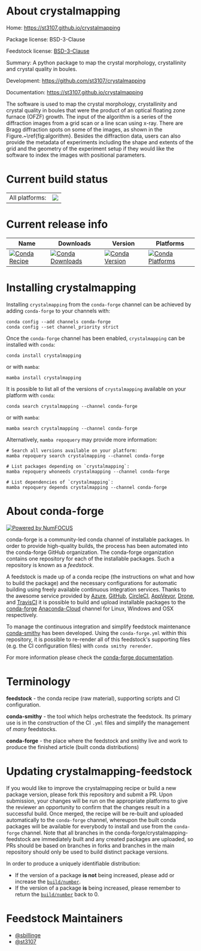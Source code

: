 About crystalmapping
====================

Home: https://st3107.github.io/crystalmapping

Package license: BSD-3-Clause

Feedstock license: [BSD-3-Clause](https://github.com/conda-forge/crystalmapping-feedstock/blob/main/LICENSE.txt)

Summary: A python package to map the crystal morphology, crystallinity and crystal quality in boules.

Development: https://github.com/st3107/crystalmapping

Documentation: https://st3107.github.io/crystalmapping

The software is used to map the crystal morphology, crystallinity and crystal quality in boules that
were the product of an optical floating zone furnace (OFZF) growth. The input of the algorithm is a series of
the diffraction images from a grid scan or a line scan using x-ray. There are Bragg diffraction spots on some
of the images, as shown in the Figure.~\ref{fig:algorithm}. Besides the diffraction data, users can also
provide the metadata of experiments including the shape and extents of the grid and the geometry of the
experiment setup if they would like the software to index the images with positional parameters.


Current build status
====================


<table><tr><td>All platforms:</td>
    <td>
      <a href="https://dev.azure.com/conda-forge/feedstock-builds/_build/latest?definitionId=14849&branchName=main">
        <img src="https://dev.azure.com/conda-forge/feedstock-builds/_apis/build/status/crystalmapping-feedstock?branchName=main">
      </a>
    </td>
  </tr>
</table>

Current release info
====================

| Name | Downloads | Version | Platforms |
| --- | --- | --- | --- |
| [![Conda Recipe](https://img.shields.io/badge/recipe-crystalmapping-green.svg)](https://anaconda.org/conda-forge/crystalmapping) | [![Conda Downloads](https://img.shields.io/conda/dn/conda-forge/crystalmapping.svg)](https://anaconda.org/conda-forge/crystalmapping) | [![Conda Version](https://img.shields.io/conda/vn/conda-forge/crystalmapping.svg)](https://anaconda.org/conda-forge/crystalmapping) | [![Conda Platforms](https://img.shields.io/conda/pn/conda-forge/crystalmapping.svg)](https://anaconda.org/conda-forge/crystalmapping) |

Installing crystalmapping
=========================

Installing `crystalmapping` from the `conda-forge` channel can be achieved by adding `conda-forge` to your channels with:

```
conda config --add channels conda-forge
conda config --set channel_priority strict
```

Once the `conda-forge` channel has been enabled, `crystalmapping` can be installed with `conda`:

```
conda install crystalmapping
```

or with `mamba`:

```
mamba install crystalmapping
```

It is possible to list all of the versions of `crystalmapping` available on your platform with `conda`:

```
conda search crystalmapping --channel conda-forge
```

or with `mamba`:

```
mamba search crystalmapping --channel conda-forge
```

Alternatively, `mamba repoquery` may provide more information:

```
# Search all versions available on your platform:
mamba repoquery search crystalmapping --channel conda-forge

# List packages depending on `crystalmapping`:
mamba repoquery whoneeds crystalmapping --channel conda-forge

# List dependencies of `crystalmapping`:
mamba repoquery depends crystalmapping --channel conda-forge
```


About conda-forge
=================

[![Powered by
NumFOCUS](https://img.shields.io/badge/powered%20by-NumFOCUS-orange.svg?style=flat&colorA=E1523D&colorB=007D8A)](https://numfocus.org)

conda-forge is a community-led conda channel of installable packages.
In order to provide high-quality builds, the process has been automated into the
conda-forge GitHub organization. The conda-forge organization contains one repository
for each of the installable packages. Such a repository is known as a *feedstock*.

A feedstock is made up of a conda recipe (the instructions on what and how to build
the package) and the necessary configurations for automatic building using freely
available continuous integration services. Thanks to the awesome service provided by
[Azure](https://azure.microsoft.com/en-us/services/devops/), [GitHub](https://github.com/),
[CircleCI](https://circleci.com/), [AppVeyor](https://www.appveyor.com/),
[Drone](https://cloud.drone.io/welcome), and [TravisCI](https://travis-ci.com/)
it is possible to build and upload installable packages to the
[conda-forge](https://anaconda.org/conda-forge) [Anaconda-Cloud](https://anaconda.org/)
channel for Linux, Windows and OSX respectively.

To manage the continuous integration and simplify feedstock maintenance
[conda-smithy](https://github.com/conda-forge/conda-smithy) has been developed.
Using the ``conda-forge.yml`` within this repository, it is possible to re-render all of
this feedstock's supporting files (e.g. the CI configuration files) with ``conda smithy rerender``.

For more information please check the [conda-forge documentation](https://conda-forge.org/docs/).

Terminology
===========

**feedstock** - the conda recipe (raw material), supporting scripts and CI configuration.

**conda-smithy** - the tool which helps orchestrate the feedstock.
                   Its primary use is in the construction of the CI ``.yml`` files
                   and simplify the management of *many* feedstocks.

**conda-forge** - the place where the feedstock and smithy live and work to
                  produce the finished article (built conda distributions)


Updating crystalmapping-feedstock
=================================

If you would like to improve the crystalmapping recipe or build a new
package version, please fork this repository and submit a PR. Upon submission,
your changes will be run on the appropriate platforms to give the reviewer an
opportunity to confirm that the changes result in a successful build. Once
merged, the recipe will be re-built and uploaded automatically to the
`conda-forge` channel, whereupon the built conda packages will be available for
everybody to install and use from the `conda-forge` channel.
Note that all branches in the conda-forge/crystalmapping-feedstock are
immediately built and any created packages are uploaded, so PRs should be based
on branches in forks and branches in the main repository should only be used to
build distinct package versions.

In order to produce a uniquely identifiable distribution:
 * If the version of a package **is not** being increased, please add or increase
   the [``build/number``](https://docs.conda.io/projects/conda-build/en/latest/resources/define-metadata.html#build-number-and-string).
 * If the version of a package **is** being increased, please remember to return
   the [``build/number``](https://docs.conda.io/projects/conda-build/en/latest/resources/define-metadata.html#build-number-and-string)
   back to 0.

Feedstock Maintainers
=====================

* [@sbillinge](https://github.com/sbillinge/)
* [@st3107](https://github.com/st3107/)

